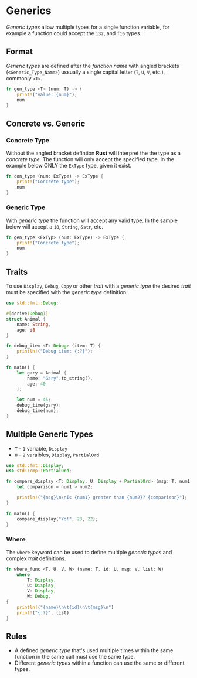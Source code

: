 # Generics

_Generic types_ allow multiple types for a single function variable, for example a function could accept the  `i32`, and `f16` types.

## Format

_Generic types_ are defined after the _function name_ with angled brackets (`<Generic_Type_Name>`) ussually a single capital letter (`T`, `U`, `V`, etc.), commonly `<T>`.

```rust
fn gen_type <T> (num: T) -> {
	print!("value: {num}");
	num
}
```

## Concrete vs. Generic

### Concrete Type

Without the angled bracket defintion **Rust** will interpret the the type as a _concrete type_. The function will only accept the specified type. In the example below ONLY the `ExType` type, given it exist.

```rust
fn con_type (num: ExType) -> ExType {
	print!("Concrete type");
	num
}
```

### Generic Type

With _generic type_ the function will accept any valid type. In the sample below will accept a `i8`, `String`, `&str`, etc.

```rust
fn gen_type <ExTyp> (num: ExType) -> ExType {
	print!("Concrete type");
	num
}
```

## Traits

To use `Display`, `Debug`, `Copy` or other _trait_ with a _generic type_ the desired _trait_ must be specified with the _generic type_ definition. 

```rust
use std::fmt::Debug;

#[derive(Debug)]
struct Animal {
	name: String,
	age: i8
}

fn debug_item <T: Debug> (item: T) {
	println!("Debug item: {:?}");
}

fn main() {
	let gary = Animal {
		name: "Gary".to_string(),
		age: 40
	};

	let num = 45;
	debug_time(gary);
	debug_time(num);
}
```

## Multiple Generic Types

- `T` - `1` variable, `Display`
- `U` - `2` varaibles, `Display`, `PartialOrd`

```rust
use std::fmt::Display;
use std::cmp::PartialOrd;

fn compare_display <T: Display, U: Display + PartialOrd> (msg: T, num1: U, num2: U) {
	let comparison = num1 > num2;

	println!("{msg}\n\nIs {num1} greater than {num2}? {comparison}");
}

fn main() {
	compare_display("Yo!", 23, 22);
}
```

### Where

The `where` keyword can be used to define multiple _generic types_ and complex _trait_ definitions. 

```rust
fn where_func <T, U, V, W> (name: T, id: U, msg: V, list: W) 
	where 
		T: Display,
		U: Display,
		V: Display,
		W: Debug,
{
	println!("{name}\n\t{id}\n\t{msg}\n")
	print!("{:?}", list)
}
```

## Rules

- A defined _generic type_ that's used multiple times within the same function in the same call must use the same type. 
- Different _generic types_ within a function can use the same or different types.
